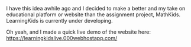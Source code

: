 I have this idea awhile ago and I decided to make a better and my take on educational platform or website than the assignment project, MathKids. LearningKids is currently under developing.

Oh yeah, and I made a quick live demo of the website here: https://learningkidslive.000webhostapp.com/

